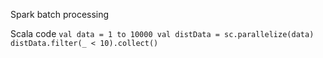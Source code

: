 Spark batch processing


Scala code
`
val data = 1 to 10000
val distData = sc.parallelize(data)
distData.filter(_ < 10).collect()
`